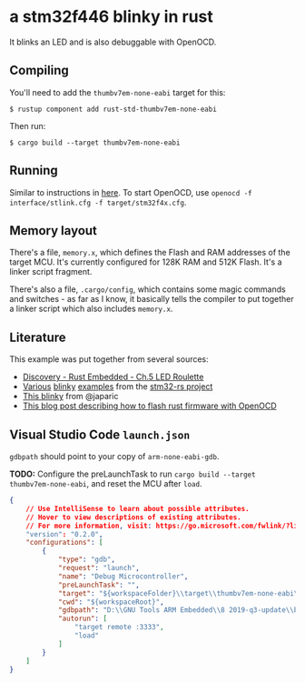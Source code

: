# a stm32f446 blinky in rust

It blinks an LED and is also debuggable with OpenOCD.

## Compiling

You'll need to add the `thumbv7em-none-eabi` target for this:

```
$ rustup component add rust-std-thumbv7em-none-eabi
```

Then run:

```
$ cargo build --target thumbv7em-none-eabi
```

## Running

Similar to instructions in [here](https://rust-embedded.github.io/discovery/05-led-roulette/flash-it.html). To start OpenOCD, use `openocd -f interface/stlink.cfg -f target/stm32f4x.cfg`.

## Memory layout

There's a file, `memory.x`, which defines the Flash and RAM addresses of the target MCU.
It's currently configured for 128K RAM and 512K Flash. It's a linker script fragment.

There's also a file, `.cargo/config`, which contains some magic commands and switches -
as far as I know, it basically tells the compiler to put together a linker script which also
includes `memory.x`.

## Literature

This example was put together from several sources:

* [Discovery - Rust Embedded - Ch.5 LED Roulette](https://rust-embedded.github.io/discovery/05-led-roulette/index.html)
* [Various](https://github.com/stm32-rs/stm32f407g-disc/blob/master/examples/gpio_hal_blinky.rs) [blinky](https://github.com/stm32-rs/stm32l4xx-hal/blob/master/examples/blinky.rs) [examples](https://github.com/stm32-rs/stm32f1xx-hal/blob/master/examples/blinky.rs) from the [stm32-rs project](https://github.com/stm32-rs)
* [This blinky](https://github.com/japaric/stm32f103xx-hal/blob/master/examples/delay.rs) from @japaric
* [This blog post describing how to flash rust firmware with OpenOCD](https://medium.com/coinmonks/coding-the-stm32-blue-pill-with-rust-and-visual-studio-code-b21615d8a20)

## Visual Studio Code `launch.json`

`gdbpath` should point to your copy of `arm-none-eabi-gdb`.

**TODO:** Configure the preLaunchTask to run `cargo build --target thumbv7em-none-eabi`, and
reset the MCU after `load`.

```json
{
    // Use IntelliSense to learn about possible attributes.
    // Hover to view descriptions of existing attributes.
    // For more information, visit: https://go.microsoft.com/fwlink/?linkid=830387
    "version": "0.2.0",
    "configurations": [
        {
            "type": "gdb",
            "request": "launch",
            "name": "Debug Microcontroller",
            "preLaunchTask": "",
            "target": "${workspaceFolder}\\target\\thumbv7em-none-eabi\\debug\\stm32f446-blinky",
            "cwd": "${workspaceRoot}",
            "gdbpath": "D:\\GNU Tools ARM Embedded\\8 2019-q3-update\\bin\\arm-none-eabi-gdb.exe",
            "autorun": [
                "target remote :3333",
                "load"
            ]
        }
    ]
}
```
